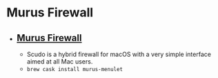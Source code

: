 # Murus Firewall
- [Murus Firewall](https://www.murusfirewall.com/)
  - 
  - Scudo is a hybrid firewall for macOS with a very simple interface aimed at all Mac users.
  - `brew cask install murus-menulet`
